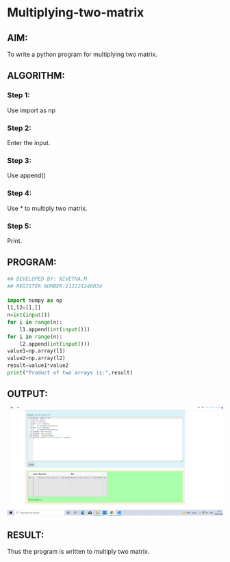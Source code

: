 # Multiplying-two-matrix

## AIM:
To write a python program for multiplying two matrix.

## ALGORITHM:

### Step 1:
Use import as np

### Step 2:
Enter the input.
### Step 3:
Use append()

### Step 4:
Use * to multiply two matrix.
### Step 5:
Print.

## PROGRAM: 
```py
## DEVELOPED BY: NIVETHA.M
## REGISTER NUMBER:212221240034

import numpy as np
l1,l2=[],[]
n=int(input())
for i in range(n):
    l1.append(int(input()))
for i in range(n):
    l2.append(int(input()))
value1=np.array(l1)
value2=np.array(l2)
result=value1*value2
print("Product of two arrays is:",result)
```

## OUTPUT:
![GitHub Logo](.//h1.png)

## RESULT:
Thus the program is written to multiply two matrix.

